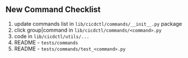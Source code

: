 ## New Command Checklist
1) update commands list in `lib/cicdctl/commands/__init__.py` package
1) click group|command in `lib/cicdctl/commands/<command>.py`
1) code in `lib/cicdctl/utils/...`
1) README - `tests/commands`
1) README - `tests/commands/test_<command>.py`
